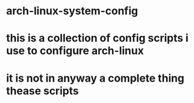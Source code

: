 # arch-linux-system-config
# this is a collection of config scripts i use to configure arch-linux
# it is not in anyway a complete thing thease scripts
